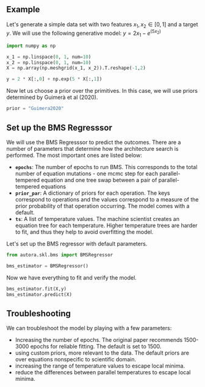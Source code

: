 # 

## Example

Let's generate a simple data set with two features $x_1, x_2 \in [0, 1]$ and a target $y$. We will use the following generative model: 
$y = 2 x_1 - e^{(5 x_2)}$

```python
import numpy as np

x_1 = np.linspace(0, 1, num=10)
x_2 = np.linspace(0, 1, num=10)
X = np.array(np.meshgrid(x_1, x_2)).T.reshape(-1,2)

y = 2 * X[:,0] + np.exp(5 * X[:,1])
```

Now let us choose a prior over the primitives. In this case, we will use priors determined by Guimerà et al (2020).

```python
prior = "Guimera2020"
```

## Set up the BMS Regresssor

We will use the BMS Regresssor to predict the outcomes. There are a number of parameters that determine how the architecture search is performed. The most important ones are listed below:

- **`epochs`**: The number of epochs to run BMS. This corresponds to the total number of equation mutations - one mcmc step for each parallel-tempered equation and one tree swap between a pair of parallel-tempered equations
- **`prior_par`**: A dictionary of priors for each operation. The keys correspond to operations and the values correspond to a measure of the prior probability of that operation occurring. The model comes with a default.  
- **`ts`**: A list of temperature values. The machine scientist creates an equation tree for each temperature. Higher temperature trees are harder to fit, and thus they help to avoid overfitting the model.


Let's set up the BMS regressor with default parameters.

```python
from autora.skl.bms import BMSRegressor

bms_estimator = BMSRegressor()
```

Now we have everything to fit and verify the model.

```python
bms_estimator.fit(X,y)
bms_estimator.predict(X)
```

## Troubleshooting

We can troubleshoot the model by playing with a few parameters:
- Increasing the number of epochs. The original paper recommends 1500-3000 epochs for reliable fitting. The default is set to 1500.
- using custom priors, more relevant to the data. The default priors are over equations nonspecific to scientific domain.
- increasing the range of temperature values to escape local minima.
- reduce the differences between parallel temperatures to escape local minima.
